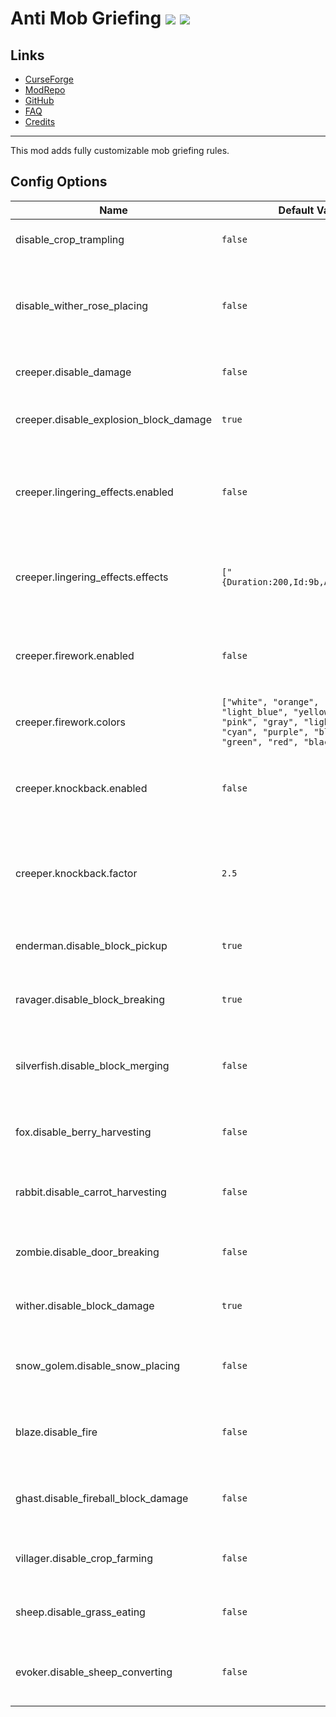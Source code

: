 # Anti Mob Griefing ![](http://cf.way2muchnoise.eu/full_449140_downloads.svg) ![](http://cf.way2muchnoise.eu/versions/449140.svg)

## Links
- [CurseForge](https://www.curseforge.com/minecraft/mc-mods/anti-mob-griefing)
- [ModRepo](https://modrepo.de/minecraft/antimobgriefing/overview)
- [GitHub](https://github.com/henkelmax/anti-mob-griefing)
- [FAQ](https://modrepo.de/minecraft/antimobgriefing/faq)
- [Credits](https://modrepo.de/minecraft/antimobgriefing/credits)

---

This mod adds fully customizable mob griefing rules.

## Config Options

Name | Default Value | Description
--- | --- | ---
disable_crop_trampling | `false` | Disable crop trampling
disable_wither_rose_placing | `false` | Disable placing a Wither Rose when a mob dies from a wither
creeper.disable_damage | `false` | Disable Creeper damage
creeper.disable_explosion_block_damage | `true` | Disable Creeper block griefing
creeper.lingering_effects.enabled | `false` | If creepers should spawn a lingering effect cloud upon exploding
creeper.lingering_effects.effects | `["{Duration:200,Id:9b,Amplifier:1b}"]` | The potion effects that the creeper spawns upon exploding
creeper.firework.enabled | `false` | If a creeper should spawn firework when exploding
creeper.firework.colors | `["white", "orange", "magenta", "light_blue", "yellow", "lime", "pink", "gray", "light_gray", "cyan", "purple", "blue", "brown", "green", "red", "black"]` | The colors that the firework contains
creeper.knockback.enabled | `false` | If players should be knocked back when a Creeper explodes
creeper.knockback.factor | `2.5` | The amount of speed applied to the player when knocked back
enderman.disable_block_pickup | `true` | Disable Endermen picking up blocks
ravager.disable_block_breaking | `true` | Disable Ravager breaking blocks
silverfish.disable_block_merging | `false` | Disable Silverfishes getting into blocks and destroying blocks
fox.disable_berry_harvesting | `false` | Disable Foxes harvesting berries
rabbit.disable_carrot_harvesting | `false` | Disable Rabbits breaking carrot crops
zombie.disable_door_breaking | `false` | Disable Zombies breaking doors
wither.disable_block_damage | `true` | Disable Withers breaking blocks
snow_golem.disable_snow_placing | `false` | Disable Snow Golems placing snow layers
blaze.disable_fire | `false` | Disable Blazes creating fire with fireballs
ghast.disable_fireball_block_damage | `false` | Disable Ghast fireball block damage
villager.disable_crop_farming | `false` | Disable Villager crop farming
sheep.disable_grass_eating | `false` | Disable Sheep grass eating
evoker.disable_sheep_converting | `false` | Disable Evoker Sheep color converting

